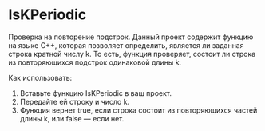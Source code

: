 # IsKPeriodic 
Проверка на повторение подстрок.
Данный проект содержит функцию на языке C++, которая позволяет определить, является ли заданная строка кратной числу k. То есть, функция проверяет, состоит ли строка из повторяющихся подстрок одинаковой длины k.

Как использовать:
1. Вставьте функцию IsKPeriodic в ваш проект.
2. Передайте ей строку и число k.
3. Функция вернет true, если строка состоит из повторяющихся частей длины k, или false — если нет.
